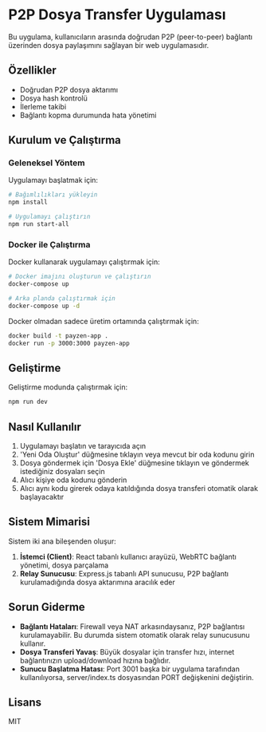 # P2P Dosya Transfer Uygulaması

Bu uygulama, kullanıcıların arasında doğrudan P2P (peer-to-peer) bağlantı üzerinden dosya paylaşımını sağlayan bir web uygulamasıdır.

## Özellikler

- Doğrudan P2P dosya aktarımı
- Dosya hash kontrolü
- İlerleme takibi
- Bağlantı kopma durumunda hata yönetimi

## Kurulum ve Çalıştırma

### Geleneksel Yöntem

Uygulamayı başlatmak için:

```bash
# Bağımlılıkları yükleyin
npm install

# Uygulamayı çalıştırın
npm run start-all
```

### Docker ile Çalıştırma

Docker kullanarak uygulamayı çalıştırmak için:

```bash
# Docker imajını oluşturun ve çalıştırın
docker-compose up

# Arka planda çalıştırmak için
docker-compose up -d
```

Docker olmadan sadece üretim ortamında çalıştırmak için:

```bash
docker build -t payzen-app .
docker run -p 3000:3000 payzen-app
```

## Geliştirme

Geliştirme modunda çalıştırmak için:

```bash
npm run dev
```

## Nasıl Kullanılır

1. Uygulamayı başlatın ve tarayıcıda açın
2. 'Yeni Oda Oluştur' düğmesine tıklayın veya mevcut bir oda kodunu girin
3. Dosya göndermek için 'Dosya Ekle' düğmesine tıklayın ve göndermek istediğiniz dosyaları seçin
4. Alıcı kişiye oda kodunu gönderin
5. Alıcı aynı kodu girerek odaya katıldığında dosya transferi otomatik olarak başlayacaktır

## Sistem Mimarisi

Sistem iki ana bileşenden oluşur:

1. **İstemci (Client)**: React tabanlı kullanıcı arayüzü, WebRTC bağlantı yönetimi, dosya parçalama
2. **Relay Sunucusu**: Express.js tabanlı API sunucusu, P2P bağlantı kurulamadığında dosya aktarımına aracılık eder

## Sorun Giderme

- **Bağlantı Hataları**: Firewall veya NAT arkasındaysanız, P2P bağlantısı kurulamayabilir. Bu durumda sistem otomatik olarak relay sunucusunu kullanır.
- **Dosya Transferi Yavaş**: Büyük dosyalar için transfer hızı, internet bağlantınızın upload/download hızına bağlıdır.
- **Sunucu Başlatma Hatası**: Port 3001 başka bir uygulama tarafından kullanılıyorsa, server/index.ts dosyasından PORT değişkenini değiştirin.

## Lisans

MIT